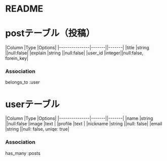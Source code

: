 # README

# postテーブル（投稿）
|Column         |Type   |Options|
|---------------|-------||-------|
|title          |string ||null:false|
|explain        |string ||null:false|
|user_id        |integer||null:false, forein_key|
### Association
belongs_to :user

# userテーブル
|Column         |Type   |Options|
|---------------|-------||-------|
|name           |string ||null:false
|image          |text   |
|profile        |text   |
|nickname       |string ||null: false|
|email          |string ||null: false, uniqe: true|
### Association
has_many :posts



